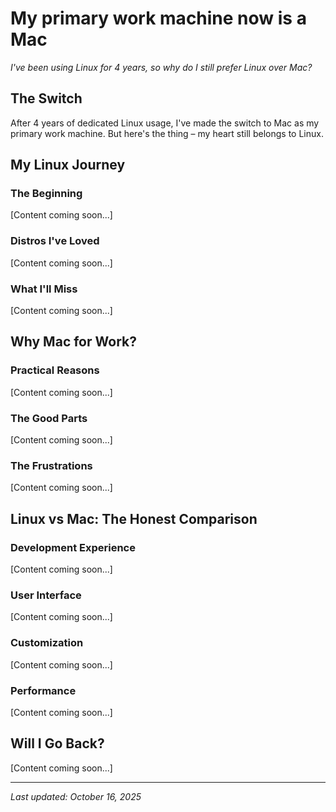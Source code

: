 # <span class="text-red-600">My primary work machine now is a Mac</span>

_I've been using Linux for 4 years, so why do I still prefer Linux over Mac?_

## The Switch

After 4 years of dedicated Linux usage, I've made the switch to Mac as my primary work machine. But here's the thing – my heart still belongs to Linux.

## My Linux Journey

### The Beginning
[Content coming soon...]

### Distros I've Loved
[Content coming soon...]

### What I'll Miss
[Content coming soon...]

## Why Mac for Work?

### Practical Reasons
[Content coming soon...]

### The Good Parts
[Content coming soon...]

### The Frustrations
[Content coming soon...]

## Linux vs Mac: The Honest Comparison

### Development Experience
[Content coming soon...]

### User Interface
[Content coming soon...]

### Customization
[Content coming soon...]

### Performance
[Content coming soon...]

## Will I Go Back?

[Content coming soon...]

---

_Last updated: October 16, 2025_